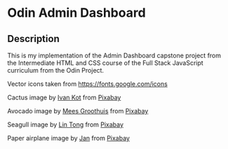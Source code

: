 # Odin Admin Dashboard

## Description
This is my implementation of the Admin Dashboard capstone project from the Intermediate HTML and CSS course of the Full Stack JavaScript curriculum from the Odin Project.

Vector icons taken from https://fonts.google.com/icons

Cactus image by <a href="https://pixabay.com/users/vectorhight-22450559">Ivan Kot</a> from <a href="https://pixabay.com">Pixabay</a>

Avocado image by <a href="https://pixabay.com/users/meesgroothuis-19184367">Mees Groothuis</a> from <a href="https://pixabay.com">Pixabay</a>

Seagull image by <a href="https://pixabay.com/users/t0ngo-22657531">Lin Tong</a> from <a href="https://pixabay.com/">Pixabay</a>

Paper airplane image by <a href="https://pixabay.com/users/janjf93-3084263">Jan</a> from <a href="https://pixabay.com/">Pixabay</a>